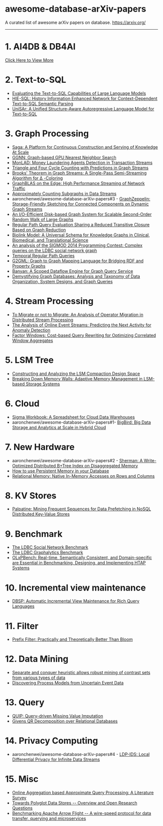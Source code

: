 <!-- prettier-ignore-start -->
<!-- omit in toc -->
# awesome-database-arXiv-papers
<!-- prettier-ignore-end -->

A curated list of awesome arXiv papers on database. https://arxiv.org/

---

# 1. AI4DB & DB4AI

[Click Here to View More](AI4DB&DB4AI/README.md)

# 2. Text-to-SQL

- [Evaluating the Text-to-SQL Capabilities of Large Language Models](https://arxiv.org/abs/2204.00498)
- [HIE-SQL: History Information Enhanced Network for Context-Dependent Text-to-SQL Semantic Parsing](https://arxiv.org/abs/2203.07376)
- [UniSAr: A Unified Structure-Aware Autoregressive Language Model for Text-to-SQL](https://arxiv.org/abs/2203.07781)

# 3. Graph Processing

- [Saga: A Platform for Continuous Construction and Serving of Knowledge At Scale](https://arxiv.org/abs/2204.07309)
- [GGNN: Graph-based GPU Nearest Neighbor Search](https://arxiv.org/abs/1912.01059)
- [MonLAD: Money Laundering Agents Detection in Transaction Streams](https://arxiv.org/abs/2201.10051)
- [Triangle and Four Cycle Counting with Predictions in Graph Streams](https://arxiv.org/abs/2203.09572)
- [Brooks' Theorem in Graph Streams: A Single-Pass Semi-Streaming Algorithm for Δ -Coloring](https://arxiv.org/abs/2203.10984)
- [GraphBLAS on the Edge: High Performance Streaming of Network Traffic](https://arxiv.org/abs/2203.13934)
- [Approximately Counting Subgraphs in Data Streams](https://arxiv.org/abs/2203.14225)
- aaronchenwei/awesome-database-arXiv-papers#3 - [GraphZeppelin: Storage-Friendly Sketching for Connected Components on Dynamic Graph Streams](https://arxiv.org/abs/2203.14927)
- [An I/O-Efficient Disk-based Graph System for Scalable Second-Order Random Walk of Large Graphs](https://arxiv.org/abs/2203.16123)
- [Regular Path Query Evaluation Sharing a Reduced Transitive Closure Based on Graph Reduction](https://arxiv.org/abs/2111.06918)
- [Biolink Model: A Universal Schema for Knowledge Graphs in Clinical, Biomedical, and Translational Science](https://arxiv.org/abs/2203.13906)
- [An analysis of the SIGMOD 2014 Programming Contest: Complex queries on the LDBC social network graph](https://arxiv.org/abs/2010.12243)
- [Temporal Regular Path Queries](https://arxiv.org/abs/2107.01241)
- [G2GML: Graph to Graph Mapping Language for Bridging RDF and Property Graphs](https://arxiv.org/abs/2203.06393)
- [Banyan: A Scoped Dataflow Engine for Graph Query Service](https://arxiv.org/abs/2202.12530)
- [Demystifying Graph Databases: Analysis and Taxonomy of Data Organization, System Designs, and Graph Queries](https://arxiv.org/abs/1910.09017)

# 4. Stream Processing

- [To Migrate or not to Migrate: An Analysis of Operator Migration in Distributed Stream Processing](https://arxiv.org/abs/2203.03501)
- [The Analysis of Online Event Streams: Predicting the Next Activity for Anomaly Detection](https://arxiv.org/abs/2203.09619)
- [Factor Windows: Cost-based Query Rewriting for Optimizing Correlated Window Aggregates](https://arxiv.org/abs/2008.12379)

# 5. LSM Tree

- [Constructing and Analyzing the LSM Compaction Design Space](https://arxiv.org/abs/2202.04522)
- [Breaking Down Memory Walls: Adaptive Memory Management in LSM-based Storage Systems](https://arxiv.org/abs/2004.10360)

# 6. Cloud

- [Sigma Workbook: A Spreadsheet for Cloud Data Warehouses](https://arxiv.org/abs/2204.03128)
- aaronchenwei/awesome-database-arXiv-papers#1- [BigBird: Big Data Storage and Analytics at Scale in Hybrid Cloud](https://arxiv.org/abs/2203.11472)

# 7. New Hardware

- aaronchenwei/awesome-database-arXiv-papers#2 - [Sherman: A Write-Optimized Distributed B+Tree Index on Disaggregated Memory](https://arxiv.org/abs/2112.07320)
- [How to use Persistent Memory in your Database](https://arxiv.org/abs/2112.00425)
- [Relational Memory: Native In-Memory Accesses on Rows and Columns](https://arxiv.org/abs/2109.14349)

# 8. KV Stores

- [Palpatine: Mining Frequent Sequences for Data Prefetching in NoSQL Distributed Key-Value Stores](https://arxiv.org/abs/2002.00215)

# 9. Benchmark

- [The LDBC Social Network Benchmark](https://arxiv.org/abs/2001.02299)
- [The LDBC Graphalytics Benchmark](https://arxiv.org/abs/2011.15028)
- [OLxPBench: Real-time, Semantically Consistent, and Domain-specific are Essential in Benchmarking, Designing, and Implementing HTAP Systems](https://arxiv.org/abs/2203.16095)

# 10. Incremental view maintenance

- [DBSP: Automatic Incremental View Maintenance for Rich Query Languages](https://arxiv.org/abs/2203.16684)

# 11. Filter

- [Prefix Filter: Practically and Theoretically Better Than Bloom](https://arxiv.org/abs/2203.17139)

# 12. Data Mining

- [Separate and conquer heuristic allows robust mining of contrast sets from various types of data](https://arxiv.org/abs/2204.00497)
- [Discovering Process Models from Uncertain Event Data](https://arxiv.org/abs/1909.11567)

# 13. Query

- [QUIP: Query-driven Missing Value Imputation](https://arxiv.org/abs/2204.00108)
- [Givens QR Decomposition over Relational Databases](https://arxiv.org/abs/2204.00525)

# 14. Privacy Computing

- aaronchenwei/awesome-database-arXiv-papers#4 - [LDP-IDS: Local Differential Privacy for Infinite Data Streams](https://arxiv.org/abs/2204.00526)

# 15. Misc

- [Online Aggregation based Approximate Query Processing: A Literature Survey](https://arxiv.org/abs/2204.07125)
- [Towards Polyglot Data Stores -- Overview and Open Research Questions](https://arxiv.org/abs/2204.05779)
- [Benchmarking Apache Arrow Flight -- A wire-speed protocol for data transfer, querying and microservices](https://arxiv.org/abs/2204.03032)
